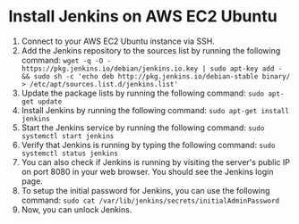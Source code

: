 # Install Jenkins on AWS EC2 Ubuntu
1. Connect to your AWS EC2 Ubuntu instance via SSH.
2. Add the Jenkins repository to the sources list by running the following command: `wget -q -O - https://pkg.jenkins.io/debian/jenkins.io.key | sudo apt-key add - && sudo sh -c 'echo deb http://pkg.jenkins.io/debian-stable binary/ > /etc/apt/sources.list.d/jenkins.list'`
3. Update the package lists by running the following command: `sudo apt-get update`
4. Install Jenkins by running the following command: `sudo apt-get install jenkins`
5. Start the Jenkins service by running the following command: `sudo systemctl start jenkins`
6. Verify that Jenkins is running by typing the following command: `sudo systemctl status jenkins`
7. You can also check if Jenkins is running by visiting the server's public IP on port 8080 in your web browser. You should see the Jenkins login page.
8. To setup the initial password for Jenkins, you can use the following command: `sudo cat /var/lib/jenkins/secrets/initialAdminPassword`
9. Now, you can unlock Jenkins.
